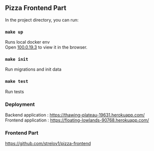 ## Pizza Frontend Part

In the project directory, you can run:

### `make up`

Runs local docker env <br />
Open [100.0.19.3](http://100.0.19.3) to view it in the browser.

### `make init`

Run migrations and init data <br />

### `make test`

Run tests <br />


### Deployment
Backend application : https://thawing-plateau-19631.herokuapp.com/
Frontend application : https://floating-lowlands-90768.herokuapp.com/

### Frontend Part
https://github.com/strelov1/pizza-frontend
